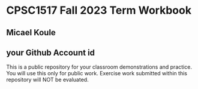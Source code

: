 # CPSC1517 Fall 2023 Term Workbook

## Micael Koule

## your Github Account id

This is a public repository for your classroom demonstrations and practice. You will use this only for public work. Exercise work submitted within this repository will NOT be evaluated.
